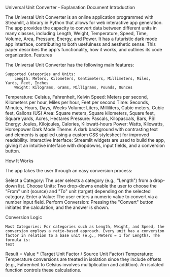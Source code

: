 Universal Unit Converter - Explanation Document
Introduction

The Universal Unit Converter is an online application programmed with Streamlit, a library in Python that allows for web interactive app generation. The app provides the capacity to convert data between different units in many classes, including Length, Weight, Temperature, Speed, Time, Volume, Area, Pressure, Energy, and Power. It has a futuristic dark mode app interface, contributing to both usefulness and aesthetic sense. This paper describes the app's functionality, how it works, and outlines its code organization.
Features

The Universal Unit Converter has the following main features:

    Supported Categories and Units:
        Length: Meters, Kilometers, Centimeters, Millimeters, Miles, Yards, Feet, Inches
        Weight: Kilograms, Grams, Milligrams, Pounds, Ounces
Temperature: Celsius, Fahrenheit, Kelvin
        Speed: Meters per second, Kilometers per hour, Miles per hour, Feet per second
        Time: Seconds, Minutes, Hours, Days, Weeks
        Volume: Liters, Milliliters, Cubic meters, Cubic feet, Gallons (US)
Area: Square meters, Square kilometers, Square feet, Square yards, Acres, Hectares
        Pressure: Pascals, Kilopascals, Bars, PSI
        Energy: Joules, Kilojoules, Calories, Kilowatt-hours
        Power: Watts, Kilowatts, Horsepower
Dark Mode Theme: A dark background with contrasting text and elements is applied using a custom CSS stylesheet for improved readability.
Interactive Interface: Streamlit widgets are used to build the app, giving it an intuitive interface with dropdowns, input fields, and a conversion button.

How It Works

The app takes the user through an easy conversion process:

Select a Category: The user selects a category (e.g., "Length") from a drop-down list.
Choose Units: Two drop-downs enable the user to choose the "From" unit (source) and "To" unit (target) depending on the selected category.
Enter a Value: The user enters a numeric value to convert via a number input field.
Perform Conversion: Pressing the "Convert" button initiates the calculation, and the answer is shown.

Conversion Logic

    Most Categories: For categories such as Length, Weight, and Speed, the conversion employs a ratio-based approach. Every unit has a conversion factor in relation to a base unit (e.g., Meters = 1 for Length). The formula is:
    text

Result = Value * (Target Unit Factor / Source Unit Factor)
Temperature: Temperature conversions are treated in isolation since they include offsets (e.g., Fahrenheit to Celsius involves multiplication and addition). An isolated function controls these calculations.
